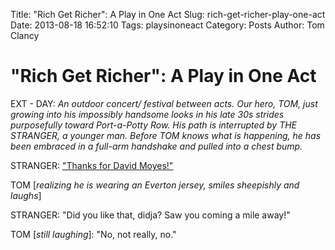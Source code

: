 Title: \"Rich Get Richer\": A Play in One Act
Slug: rich-get-richer-play-one-act
Date: 2013-08-18 16:52:10
Tags: playsinoneact
Category: Posts
Author: Tom Clancy

# \"Rich Get Richer\": A Play in One Act

EXT - DAY: *An outdoor concert/ festival between acts. Our hero, TOM, just growing into his impossibly handsome looks in his late 30s strides purposefully toward Port-a-Potty Row. His path is interrupted by THE STRANGER, a younger man. Before TOM knows what is happening, he has been embraced in a full-arm handshake and pulled into a chest bump.*

STRANGER: ["Thanks for David Moyes!"](http://www.theguardian.com/football/blog/2013/aug/17/david-moyes-manchester-united)

TOM [*realizing he is wearing an Everton jersey, smiles sheepishly and laughs*]

STRANGER: "Did you like that, didja? Saw you coming a mile away!"

TOM [*still laughing*]: "No, not really, no."

